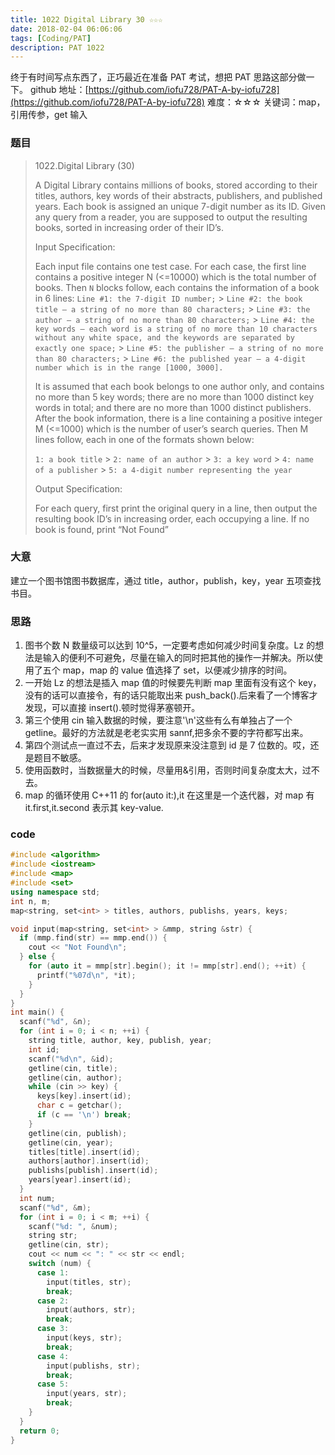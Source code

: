 ```yaml
---
title: 1022 Digital Library 30 ☆☆☆
date: 2018-02-04 06:06:06
tags: [Coding/PAT]
description: PAT 1022
---
```


终于有时间写点东西了，正巧最近在准备 PAT 考试，想把 PAT 思路这部分做一下。
github 地址：[https://github.com/iofu728/PAT-A-by-iofu728](https://github.com/iofu728/PAT-A-by-iofu728)
难度：☆☆☆
关键词：map，引用传参，get 输入

### 题目

> 1022.Digital Library (30)
>
> A Digital Library contains millions of books, stored according to their titles, authors, key words of their abstracts, publishers, and published years. Each book is assigned an unique 7-digit number as its ID. Given any query from a reader, you are supposed to output the resulting books, sorted in increasing order of their ID’s.
>
> Input Specification:
>
> Each input file contains one test case. For each case, the first line contains a positive integer N (<=10000) which is the total number of books. Then `N` blocks follow, each contains the information of a book in 6 lines:
> `Line #1: the 7-digit ID number;` > `Line #2: the book title — a string of no more than 80 characters;` > `Line #3: the author — a string of no more than 80 characters;` > `Line #4: the key words — each word is a string of no more than 10 characters without any white space, and the keywords are separated by exactly one space;` > `Line #5: the publisher — a string of no more than 80 characters;` > `Line #6: the published year — a 4-digit number which is in the range [1000, 3000].`
>
> It is assumed that each book belongs to one author only, and contains no more than 5 key words; there are no more than 1000 distinct key words in total; and there are no more than 1000 distinct publishers.
> After the book information, there is a line containing a positive integer M (<=1000) which is the number of user’s search queries. Then M lines follow, each in one of the formats shown below:
>
> `1: a book title` > `2: name of an author` > `3: a key word` > `4: name of a publisher` > `5: a 4-digit number representing the year`
>
> Output Specification:
>
> For each query, first print the original query in a line, then output the resulting book ID’s in increasing order, each occupying a line. If no book is found, print “Not Found”

### 大意

建立一个图书馆图书数据库，通过 title，author，publish，key，year 五项查找书目。

### 思路

1. 图书个数 N 数量级可以达到 10^5，一定要考虑如何减少时间复杂度。Lz 的想法是输入的便利不可避免，尽量在输入的同时把其他的操作一并解决。所以使用了五个 map，map 的 value 值选择了 set，以便减少排序的时间。
2. 一开始 Lz 的想法是插入 map 值的时候要先判断 map 里面有没有这个 key，没有的话可以直接令，有的话只能取出来 push_back().后来看了一个博客才发现，可以直接 insert().顿时觉得茅塞顿开。
3. 第三个使用 cin 输入数据的时候，要注意'\n'这些有么有单独占了一个 getline。最好的方法就是老老实实用 sannf,把多余不要的字符都写出来。
4. 第四个测试点一直过不去，后来才发现原来没注意到 id 是 7 位数的。哎，还是题目不敏感。
5. 使用函数时，当数据量大的时候，尽量用&引用，否则时间复杂度太大，过不去。
6. map 的循环使用 C++11 的 for(auto it:),it 在这里是一个迭代器，对 map 有 it.first,it.second 表示其 key-value.

### code

```cpp
#include <algorithm>
#include <iostream>
#include <map>
#include <set>
using namespace std;
int n, m;
map<string, set<int> > titles, authors, publishs, years, keys;

void input(map<string, set<int> > &mmp, string &str) {
  if (mmp.find(str) == mmp.end()) {
    cout << "Not Found\n";
  } else {
    for (auto it = mmp[str].begin(); it != mmp[str].end(); ++it) {
      printf("%07d\n", *it);
    }
  }
}
int main() {
  scanf("%d", &n);
  for (int i = 0; i < n; ++i) {
    string title, author, key, publish, year;
    int id;
    scanf("%d\n", &id);
    getline(cin, title);
    getline(cin, author);
    while (cin >> key) {
      keys[key].insert(id);
      char c = getchar();
      if (c == '\n') break;
    }
    getline(cin, publish);
    getline(cin, year);
    titles[title].insert(id);
    authors[author].insert(id);
    publishs[publish].insert(id);
    years[year].insert(id);
  }
  int num;
  scanf("%d", &m);
  for (int i = 0; i < m; ++i) {
    scanf("%d: ", &num);
    string str;
    getline(cin, str);
    cout << num << ": " << str << endl;
    switch (num) {
      case 1:
        input(titles, str);
        break;
      case 2:
        input(authors, str);
        break;
      case 3:
        input(keys, str);
        break;
      case 4:
        input(publishs, str);
        break;
      case 5:
        input(years, str);
        break;
    }
  }
  return 0;
}

```
